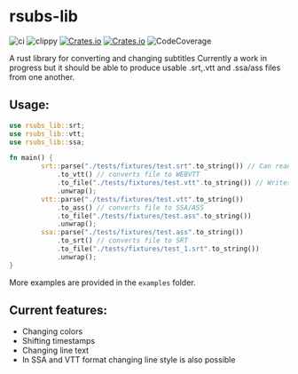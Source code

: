# rsubs-lib

![ci](https://github.com/adracea/rsubs-lib/actions/workflows/rust.yml/badge.svg)
![clippy](https://github.com/adracea/rsubs-lib/actions/workflows/rust-clippy.yml/badge.svg)
[![Crates.io](https://img.shields.io/crates/v/rsubs-lib.svg)](https://crates.io/crates/rsubs-lib)
[![Crates.io](https://img.shields.io/docsrs/rsubs-lib)](https://docs.rs/rsubs-lib)
![CodeCoverage](https://img.shields.io/codecov/c/github/adracea/rsubs-lib)

A rust library for converting and changing subtitles
Currently a work in progress but it should be able to produce usable .srt,.vtt and .ssa/ass files from one another.


## Usage:

```rust
use rsubs_lib::srt;
use rsubs_lib::vtt;
use rsubs_lib::ssa;

fn main() {
        srt::parse("./tests/fixtures/test.srt".to_string()) // Can read either a file or a string
            .to_vtt() // converts file to WEBVTT
            .to_file("./tests/fixtures/test.vtt".to_string()) // Writes the converted subtitle to a file
            .unwrap();
        vtt::parse("./tests/fixtures/test.vtt".to_string()) 
            .to_ass() // converts file to SSA/ASS
            .to_file("./tests/fixtures/test.ass".to_string())
            .unwrap();
        ssa::parse("./tests/fixtures/test.ass".to_string()) 
            .to_srt() // converts file to SRT
            .to_file("./tests/fixtures/test_1.srt".to_string()) 
            .unwrap();
}
```

More examples are provided in the `examples` folder.


## Current features:

- Changing colors
- Shifting timestamps
- Changing line text
- In SSA and VTT format changing line style is also possible